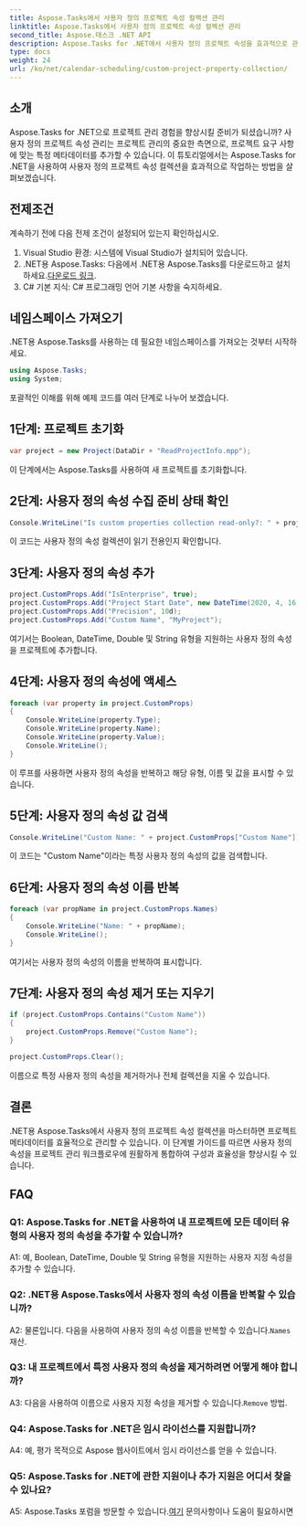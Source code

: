 ```yaml
---
title: Aspose.Tasks에서 사용자 정의 프로젝트 속성 컬렉션 관리
linktitle: Aspose.Tasks에서 사용자 정의 프로젝트 속성 컬렉션 관리
second_title: Aspose.태스크 .NET API
description: Aspose.Tasks for .NET에서 사용자 정의 프로젝트 속성을 효과적으로 관리하여 프로젝트 관리 경험을 향상시키는 방법을 알아보세요.
type: docs
weight: 24
url: /ko/net/calendar-scheduling/custom-project-property-collection/
---
```

## 소개

Aspose.Tasks for .NET으로 프로젝트 관리 경험을 향상시킬 준비가 되셨습니까? 사용자 정의 프로젝트 속성 관리는 프로젝트 관리의 중요한 측면으로, 프로젝트 요구 사항에 맞는 특정 메타데이터를 추가할 수 있습니다. 이 튜토리얼에서는 Aspose.Tasks for .NET을 사용하여 사용자 정의 프로젝트 속성 컬렉션을 효과적으로 작업하는 방법을 살펴보겠습니다.

## 전제조건

계속하기 전에 다음 전제 조건이 설정되어 있는지 확인하십시오.

1. Visual Studio 환경: 시스템에 Visual Studio가 설치되어 있습니다.
2.  .NET용 Aspose.Tasks: 다음에서 .NET용 Aspose.Tasks를 다운로드하고 설치하세요.[다운로드 링크](https://releases.aspose.com/tasks/net/).
3. C# 기본 지식: C# 프로그래밍 언어 기본 사항을 숙지하세요.

## 네임스페이스 가져오기

.NET용 Aspose.Tasks를 사용하는 데 필요한 네임스페이스를 가져오는 것부터 시작하세요.

```csharp
using Aspose.Tasks;
using System;


```

포괄적인 이해를 위해 예제 코드를 여러 단계로 나누어 보겠습니다.

## 1단계: 프로젝트 초기화

```csharp
var project = new Project(DataDir + "ReadProjectInfo.mpp");
```

이 단계에서는 Aspose.Tasks를 사용하여 새 프로젝트를 초기화합니다.

## 2단계: 사용자 정의 속성 수집 준비 상태 확인

```csharp
Console.WriteLine("Is custom properties collection read-only?: " + project.CustomProps.IsReadOnly);
```

이 코드는 사용자 정의 속성 컬렉션이 읽기 전용인지 확인합니다.

## 3단계: 사용자 정의 속성 추가

```csharp
project.CustomProps.Add("IsEnterprise", true);
project.CustomProps.Add("Project Start Date", new DateTime(2020, 4, 16, 8, 0, 0));
project.CustomProps.Add("Precision", 10d);
project.CustomProps.Add("Custom Name", "MyProject");
```

여기서는 Boolean, DateTime, Double 및 String 유형을 지원하는 사용자 정의 속성을 프로젝트에 추가합니다.

## 4단계: 사용자 정의 속성에 액세스

```csharp
foreach (var property in project.CustomProps)
{
    Console.WriteLine(property.Type);
    Console.WriteLine(property.Name);
    Console.WriteLine(property.Value);
    Console.WriteLine();
}
```

이 루프를 사용하면 사용자 정의 속성을 반복하고 해당 유형, 이름 및 값을 표시할 수 있습니다.

## 5단계: 사용자 정의 속성 값 검색

```csharp
Console.WriteLine("Custom Name: " + project.CustomProps["Custom Name"]);
```

이 코드는 "Custom Name"이라는 특정 사용자 정의 속성의 값을 검색합니다.

## 6단계: 사용자 정의 속성 이름 반복

```csharp
foreach (var propName in project.CustomProps.Names)
{
    Console.WriteLine("Name: " + propName);
    Console.WriteLine();
}
```

여기서는 사용자 정의 속성의 이름을 반복하여 표시합니다.

## 7단계: 사용자 정의 속성 제거 또는 지우기

```csharp
if (project.CustomProps.Contains("Custom Name"))
{
    project.CustomProps.Remove("Custom Name");
}

project.CustomProps.Clear();
```

이름으로 특정 사용자 정의 속성을 제거하거나 전체 컬렉션을 지울 수 있습니다.

## 결론

.NET용 Aspose.Tasks에서 사용자 정의 프로젝트 속성 컬렉션을 마스터하면 프로젝트 메타데이터를 효율적으로 관리할 수 있습니다. 이 단계별 가이드를 따르면 사용자 정의 속성을 프로젝트 관리 워크플로우에 원활하게 통합하여 구성과 효율성을 향상시킬 수 있습니다.

## FAQ

### Q1: Aspose.Tasks for .NET을 사용하여 내 프로젝트에 모든 데이터 유형의 사용자 정의 속성을 추가할 수 있습니까?

A1: 예, Boolean, DateTime, Double 및 String 유형을 지원하는 사용자 지정 속성을 추가할 수 있습니다.

### Q2: .NET용 Aspose.Tasks에서 사용자 정의 속성 이름을 반복할 수 있습니까?

 A2: 물론입니다. 다음을 사용하여 사용자 정의 속성 이름을 반복할 수 있습니다.`Names` 재산.

### Q3: 내 프로젝트에서 특정 사용자 정의 속성을 제거하려면 어떻게 해야 합니까?

 A3: 다음을 사용하여 이름으로 사용자 지정 속성을 제거할 수 있습니다.`Remove` 방법.

### Q4: Aspose.Tasks for .NET은 임시 라이선스를 지원합니까?

A4: 예, 평가 목적으로 Aspose 웹사이트에서 임시 라이선스를 얻을 수 있습니다.

### Q5: Aspose.Tasks for .NET에 관한 지원이나 추가 지원은 어디서 찾을 수 있나요?

 A5: Aspose.Tasks 포럼을 방문할 수 있습니다.[여기](https://forum.aspose.com/c/tasks/15) 문의사항이나 도움이 필요하시면